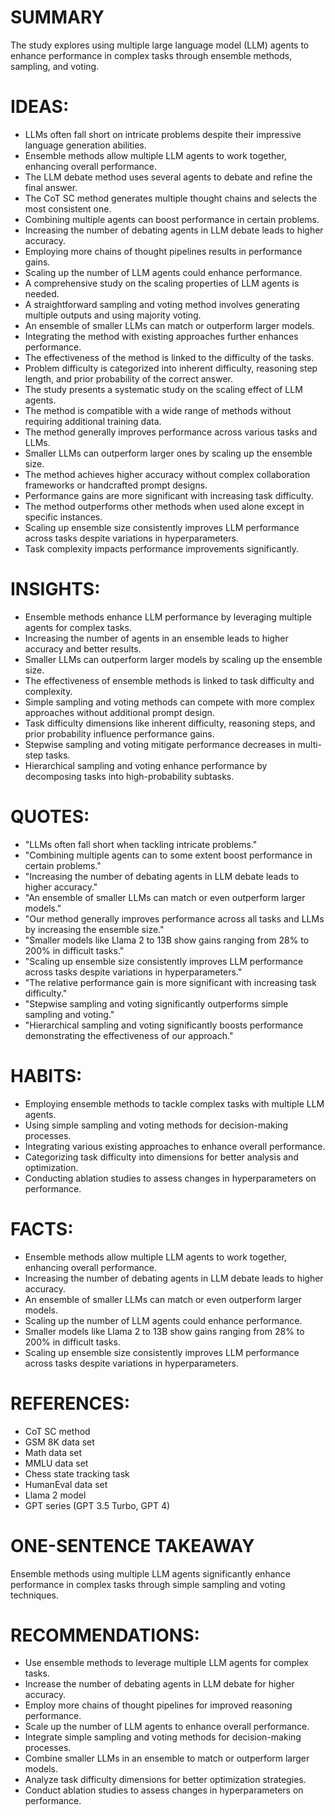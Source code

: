 # SUMMARY
The study explores using multiple large language model (LLM) agents to enhance performance in complex tasks through ensemble methods, sampling, and voting.

# IDEAS:
- LLMs often fall short on intricate problems despite their impressive language generation abilities.
- Ensemble methods allow multiple LLM agents to work together, enhancing overall performance.
- The LLM debate method uses several agents to debate and refine the final answer.
- The CoT SC method generates multiple thought chains and selects the most consistent one.
- Combining multiple agents can boost performance in certain problems.
- Increasing the number of debating agents in LLM debate leads to higher accuracy.
- Employing more chains of thought pipelines results in performance gains.
- Scaling up the number of LLM agents could enhance performance.
- A comprehensive study on the scaling properties of LLM agents is needed.
- A straightforward sampling and voting method involves generating multiple outputs and using majority voting.
- An ensemble of smaller LLMs can match or outperform larger models.
- Integrating the method with existing approaches further enhances performance.
- The effectiveness of the method is linked to the difficulty of the tasks.
- Problem difficulty is categorized into inherent difficulty, reasoning step length, and prior probability of the correct answer.
- The study presents a systematic study on the scaling effect of LLM agents.
- The method is compatible with a wide range of methods without requiring additional training data.
- The method generally improves performance across various tasks and LLMs.
- Smaller LLMs can outperform larger ones by scaling up the ensemble size.
- The method achieves higher accuracy without complex collaboration frameworks or handcrafted prompt designs.
- Performance gains are more significant with increasing task difficulty.
- The method outperforms other methods when used alone except in specific instances.
- Scaling up ensemble size consistently improves LLM performance across tasks despite variations in hyperparameters.
- Task complexity impacts performance improvements significantly.

# INSIGHTS:
- Ensemble methods enhance LLM performance by leveraging multiple agents for complex tasks.
- Increasing the number of agents in an ensemble leads to higher accuracy and better results.
- Smaller LLMs can outperform larger models by scaling up the ensemble size.
- The effectiveness of ensemble methods is linked to task difficulty and complexity.
- Simple sampling and voting methods can compete with more complex approaches without additional prompt design.
- Task difficulty dimensions like inherent difficulty, reasoning steps, and prior probability influence performance gains.
- Stepwise sampling and voting mitigate performance decreases in multi-step tasks.
- Hierarchical sampling and voting enhance performance by decomposing tasks into high-probability subtasks.

# QUOTES:
- "LLMs often fall short when tackling intricate problems."
- "Combining multiple agents can to some extent boost performance in certain problems."
- "Increasing the number of debating agents in LLM debate leads to higher accuracy."
- "An ensemble of smaller LLMs can match or even outperform larger models."
- "Our method generally improves performance across all tasks and LLMs by increasing the ensemble size."
- "Smaller models like Llama 2 to 13B show gains ranging from 28% to 200% in difficult tasks."
- "Scaling up ensemble size consistently improves LLM performance across tasks despite variations in hyperparameters."
- "The relative performance gain is more significant with increasing task difficulty."
- "Stepwise sampling and voting significantly outperforms simple sampling and voting."
- "Hierarchical sampling and voting significantly boosts performance demonstrating the effectiveness of our approach."

# HABITS:
- Employing ensemble methods to tackle complex tasks with multiple LLM agents.
- Using simple sampling and voting methods for decision-making processes.
- Integrating various existing approaches to enhance overall performance.
- Categorizing task difficulty into dimensions for better analysis and optimization.
- Conducting ablation studies to assess changes in hyperparameters on performance.

# FACTS:
- Ensemble methods allow multiple LLM agents to work together, enhancing overall performance.
- Increasing the number of debating agents in LLM debate leads to higher accuracy.
- An ensemble of smaller LLMs can match or even outperform larger models.
- Scaling up the number of LLM agents could enhance performance.
- Smaller models like Llama 2 to 13B show gains ranging from 28% to 200% in difficult tasks.
- Scaling up ensemble size consistently improves LLM performance across tasks despite variations in hyperparameters.

# REFERENCES:
- CoT SC method
- GSM 8K data set
- Math data set
- MMLU data set
- Chess state tracking task
- HumanEval data set
- Llama 2 model
- GPT series (GPT 3.5 Turbo, GPT 4)

# ONE-SENTENCE TAKEAWAY
Ensemble methods using multiple LLM agents significantly enhance performance in complex tasks through simple sampling and voting techniques.

# RECOMMENDATIONS:
- Use ensemble methods to leverage multiple LLM agents for complex tasks.
- Increase the number of debating agents in LLM debate for higher accuracy.
- Employ more chains of thought pipelines for improved reasoning performance.
- Scale up the number of LLM agents to enhance overall performance.
- Integrate simple sampling and voting methods for decision-making processes.
- Combine smaller LLMs in an ensemble to match or outperform larger models.
- Analyze task difficulty dimensions for better optimization strategies.
- Conduct ablation studies to assess changes in hyperparameters on performance.